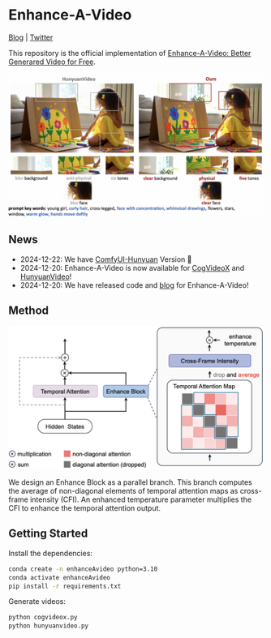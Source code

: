 # Enhance-A-Video

[Blog](https://oahzxl.github.io/Enhance_A_Video/) | [Twitter](https://x.com/YangL_7/status/1870116980717695243)

This repository is the official implementation of [Enhance-A-Video: Better Generared Video for Free](https://oahzxl.github.io/Enhance_A_Video/).

![demo](assets/demo.png)

## News
- 2024-12-22: We have [ComfyUI-Hunyuan](https://github.com/kijai/ComfyUI-HunyuanVideoWrapper) Version 🚀 
- 2024-12-20: Enhance-A-Video is now available for [CogVideoX](https://github.com/THUDM/CogVideo) and [HunyuanVideo](https://github.com/Tencent/HunyuanVideo)!
- 2024-12-20: We have released code and [blog](https://oahzxl.github.io/Enhance_A_Video/) for Enhance-A-Video!

## Method

![method](assets/method.png)

We design an Enhance Block as a parallel branch. This branch computes the average of non-diagonal elements of temporal attention maps as cross-frame intensity (CFI). An enhanced temperature parameter multiplies the CFI to enhance the temporal attention output.

## Getting Started

Install the dependencies:

```bash
conda create -n enhanceAvideo python=3.10
conda activate enhanceAvideo
pip install -r requirements.txt
```

Generate videos:

```bash
python cogvideox.py
python hunyuanvideo.py
```
